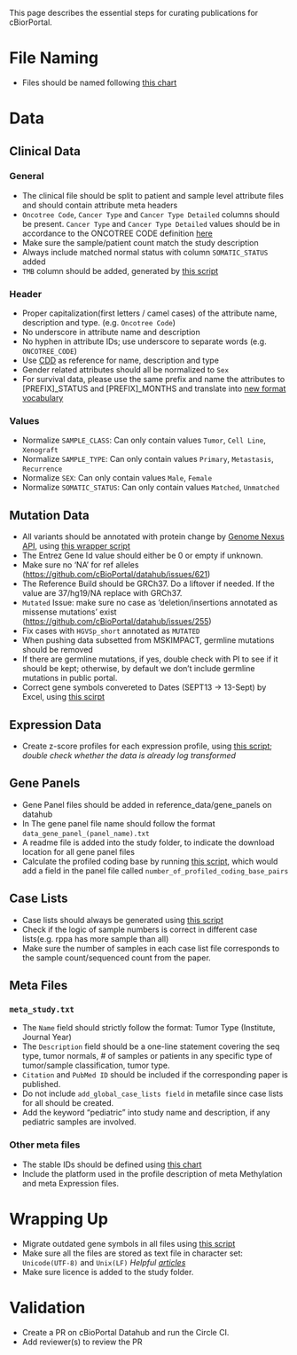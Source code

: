 This page describes the essential steps for curating publications for cBiorPortal. 

# File Naming
- Files should be named following [this chart](https://github.com/cBioPortal/datahub/blob/master/docs/recommended_staging_filenames.md)

# Data
## Clinical Data
### General
- The clinical file should be split to patient and sample level attribute files and should contain attribute meta headers
- `Oncotree Code`, `Cancer Type` and `Cancer Type Detailed` columns should be present. `Cancer Type` and `Cancer Type Detailed` values should be in accordance to the ONCOTREE CODE definition [here](http://oncotree.mskcc.org/#/home)
- Make sure the sample/patient count match the study description
- Always include matched normal status with column `SOMATIC_STATUS` added
- `TMB` column should be added, generated by [this script](https://github.com/cBioPortal/datahub-study-curation-tools/tree/master/tmb/calculate_tmb)
### Header
- Proper capitalization(first letters / camel cases) of the attribute name, description and type. (e.g. `Oncotree Code`) 
- No underscore in attribute name and description
- No hyphen in attribute IDs; use underscore to separate words (e.g. `ONCOTREE_CODE`)
- Use [CDD](http://oncotree.mskcc.org/cdd/swagger-ui.html#!/clinical-data-dictionary-controller/getClinicalAttributeMetadataBySearchTermsUsingPOST
) as reference for name, description and type
- Gender related attributes should all be normalized to `Sex`
- For survival data, please use the same prefix and name the attributes to [PREFIX]_STATUS and [PREFIX]_MONTHS and translate into [new format vocabulary](https://github.com/cBioPortal/datahub-study-curation-tools/blob/master/Survival_Data_Migration/survivalStatusVocabularies.txt)

### Values
- Normalize `SAMPLE_CLASS`: Can only contain values `Tumor`, `Cell Line`, `Xenograft`
- Normalize `SAMPLE_TYPE`: Can only contain values `Primary`, `Metastasis`, `Recurrence`
- Normalize `SEX`: Can only contain values `Male`, `Female`
- Normalize `SOMATIC_STATUS`: Can only contain values `Matched`, `Unmatched`

## Mutation Data
- All variants should be annotated with protein change by [Genome Nexus API](https://www.genomenexus.org/swagger-ui.html), using [this wrapper script](https://github.com/cBioPortal/datahub-study-curation-tools/tree/master/GN-annotation-wrapper)
- The Entrez Gene Id value should either be 0 or empty if unknown.
- Make sure no ‘NA’ for ref alleles (https://github.com/cBioPortal/datahub/issues/621)
- The Reference Build should be GRCh37. Do a liftover if needed. If the value are 37/hg19/NA replace with GRCh37. 
- `Mutated` Issue: make sure no case as ‘deletion/insertions annotated as missense mutations’ exist (https://github.com/cBioPortal/datahub/issues/255)
- Fix cases with `HGVSp_short` annotated as `MUTATED`
- When pushing data subsetted from MSKIMPACT, germline mutations should be removed
- If there are germline mutations, if yes, double check with PI to see if it should be kept; otherwise, by default we don’t include germline mutations in public portal. 
- Correct gene symbols convereted to Dates (SEPT13 -> 13-Sept) by Excel, using [this scirpt](https://github.com/cBioPortal/datahub-study-curation-tools/tree/master/hugo-symbol-corrector)

## Expression Data
- Create z-score profiles for each expression profile, using [this script](https://github.com/cBioPortal/datahub-study-curation-tools/tree/master/zscores/zscores_relative_allsamples); *double check whether the data is already log transformed* 

## Gene Panels
- Gene Panel files should be added in reference_data/gene_panels on datahub
- In The gene panel file name should follow the format `data_gene_panel_(panel_name).txt`
- A readme file is added into the study folder, to indicate the download location for all gene panel files
- Calculate the profiled coding base by running [this script](https://github.com/cBioPortal/datahub-study-curation-tools/tree/master/tmb/calculate_number_of_profiled_coding_base_pairs), which would add a field in the panel file called `number_of_profiled_coding_base_pairs`

## Case Lists
- Case lists should always be generated using [this script](https://github.com/cBioPortal/datahub-study-curation-tools/tree/master/generate-case-lists)
- Check if the logic of sample numbers is correct in different case lists(e.g. rppa has more sample than all)
- Make sure the number of samples in each case list file corresponds to the sample count/sequenced count from the paper.

## Meta Files
### `meta_study.txt`
- The `Name` field should strictly follow the format: Tumor Type (Institute, Journal Year)
- The `Description` field should be a one-line statement covering the seq type, tumor normals, # of samples or patients in any specific type of tumor/sample classification, tumor type.
- `Citation` and `PubMed ID` should be included if the corresponding paper is published.
- Do not include `add_global_case_lists field` in metafile since case lists for all should be created.
- Add the keyword “pediatric” into study name and description, if any pediatric samples are involved. 
### Other meta files
- The stable IDs should be defined using [this chart](https://github.com/cBioPortal/datahub/blob/master/docs/recommended_staging_filenames.md)
- Include the platform used in the profile description of meta Methylation and meta Expression files.

# Wrapping Up
- Migrate outdated gene symbols in all files using [this script](https://github.com/cBioPortal/datahub-study-curation-tools/tree/master/gene-table-update/data-file-migration)
- Make sure all the files are stored as text file in character set: `Unicode(UTF-8)` and `Unix(LF)` *Helpful [articles](https://sites.psu.edu/symbolcodes/software/textfile/)*
- Make sure licence is added to the study folder.

# Validation
- Create a PR on cBioPortal Datahub and run the Circle CI. 
- Add reviewer(s) to review the PR

